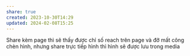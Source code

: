 ```yaml
---
share: true
created: 2023-10-30T14:29
updated: 2024-02-08T15:25
---
```

Share kèm page thì sẽ thấy được chỉ số reach trên page và đỡ mất công chèn hình, nhưng share trực tiếp hình thì hình sẽ được lưu trong media